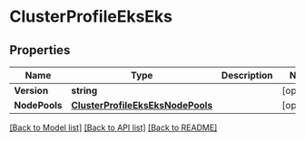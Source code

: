 # ClusterProfileEksEks

## Properties
Name | Type | Description | Notes
------------ | ------------- | ------------- | -------------
**Version** | **string** |  | [optional] 
**NodePools** | [**ClusterProfileEksEksNodePools**](ClusterProfileEKS_eks_nodePools.md) |  | [optional] 

[[Back to Model list]](../README.md#documentation-for-models) [[Back to API list]](../README.md#documentation-for-api-endpoints) [[Back to README]](../README.md)


